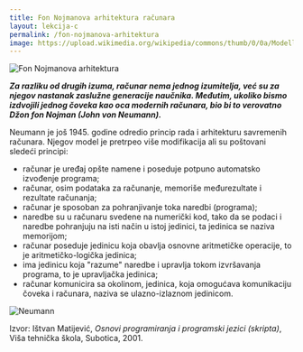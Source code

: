 ```yaml
---
title: Fon Nojmanova arhitektura računara
layout: lekcija-c
permalink: /fon-nojmanova-arhitektura
image: https://upload.wikimedia.org/wikipedia/commons/thumb/0/0a/Modellrechenautomat_TH_Dresden_1958_TSD.jpg/1024px-Modellrechenautomat_TH_Dresden_1958_TSD.jpg
---
```


![Fon Nojmanova arhitektura]({{page.image}})

***Za razliku od drugih izuma, računar nema jednog izumitelja, već su za njegov nastanak zaslužne generacije naučnika. Međutim, ukoliko bismo izdvojili jednog čoveka kao oca modernih računara, bio bi to verovatno Džon fon Nojman (*John von Neumann*).***

Neumann je još 1945. godine odredio princip rada i arhitekturu savremenih računara. Njegov model je pretrpeo više modifikacija ali su poštovani sledeći principi:

* računar je uređaj opšte namene i poseduje potpuno automatsko izvođenje programa;
* računar, osim podataka za računanje, memoriše međurezultate i rezultate računanja;
* računar je sposoban za pohranjivanje toka naredbi (programa);
* naredbe su u računaru svedene na numerički kod, tako da se podaci i naredbe pohranjuju na isti način u istoj jedinici, ta jedinica se naziva memorijom;
* računar poseduje jedinicu koja obavlja osnovne aritmetičke operacije, to je aritmetičko-logička jedinica;
* ima jedinicu koja "razume" naredbe i upravlja tokom izvršavanja programa, to je upravljačka jedinica;
* računar komunicira sa okolinom, jedinica, koja omogućava komunikaciju čoveka i računara, naziva se ulazno-izlaznom jedinicom.

![Neumann](https://upload.wikimedia.org/wikipedia/commons/e/e8/NJ-Lehmann-1967.gif)

Izvor: Ištvan Matijević, *Osnovi programiranja i programski jezici (skripta)*, Viša tehnička škola, Subotica, 2001.
